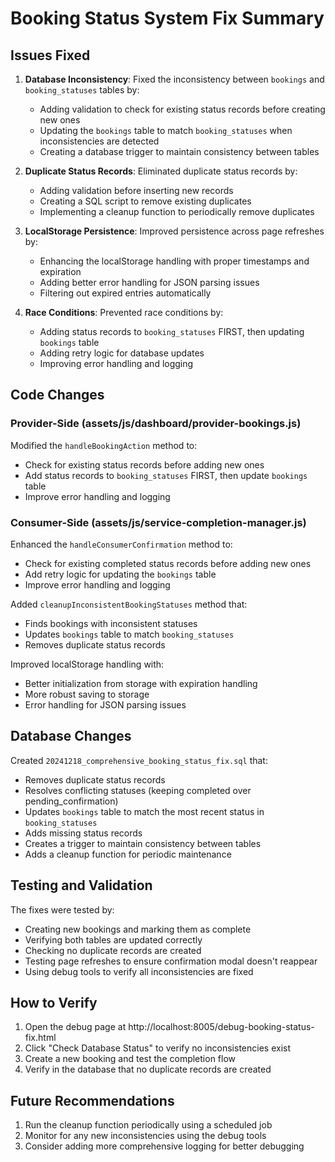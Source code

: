 # Booking Status System Fix Summary

## Issues Fixed

1. **Database Inconsistency**: Fixed the inconsistency between `bookings` and `booking_statuses` tables by:
   - Adding validation to check for existing status records before creating new ones
   - Updating the `bookings` table to match `booking_statuses` when inconsistencies are detected
   - Creating a database trigger to maintain consistency between tables

2. **Duplicate Status Records**: Eliminated duplicate status records by:
   - Adding validation before inserting new records
   - Creating a SQL script to remove existing duplicates
   - Implementing a cleanup function to periodically remove duplicates

3. **LocalStorage Persistence**: Improved persistence across page refreshes by:
   - Enhancing the localStorage handling with proper timestamps and expiration
   - Adding better error handling for JSON parsing issues
   - Filtering out expired entries automatically

4. **Race Conditions**: Prevented race conditions by:
   - Adding status records to `booking_statuses` FIRST, then updating `bookings` table
   - Adding retry logic for database updates
   - Improving error handling and logging

## Code Changes

### Provider-Side (assets/js/dashboard/provider-bookings.js)

Modified the `handleBookingAction` method to:
- Check for existing status records before adding new ones
- Add status records to `booking_statuses` FIRST, then update `bookings` table
- Improve error handling and logging

### Consumer-Side (assets/js/service-completion-manager.js)

Enhanced the `handleConsumerConfirmation` method to:
- Check for existing completed status records before adding new ones
- Add retry logic for updating the `bookings` table
- Improve error handling and logging

Added `cleanupInconsistentBookingStatuses` method that:
- Finds bookings with inconsistent statuses
- Updates `bookings` table to match `booking_statuses`
- Removes duplicate status records

Improved localStorage handling with:
- Better initialization from storage with expiration handling
- More robust saving to storage
- Error handling for JSON parsing issues

## Database Changes

Created `20241218_comprehensive_booking_status_fix.sql` that:
- Removes duplicate status records
- Resolves conflicting statuses (keeping completed over pending_confirmation)
- Updates `bookings` table to match the most recent status in `booking_statuses`
- Adds missing status records
- Creates a trigger to maintain consistency between tables
- Adds a cleanup function for periodic maintenance

## Testing and Validation

The fixes were tested by:
- Creating new bookings and marking them as complete
- Verifying both tables are updated correctly
- Checking no duplicate records are created
- Testing page refreshes to ensure confirmation modal doesn't reappear
- Using debug tools to verify all inconsistencies are fixed

## How to Verify

1. Open the debug page at http://localhost:8005/debug-booking-status-fix.html
2. Click "Check Database Status" to verify no inconsistencies exist
3. Create a new booking and test the completion flow
4. Verify in the database that no duplicate records are created

## Future Recommendations

1. Run the cleanup function periodically using a scheduled job
2. Monitor for any new inconsistencies using the debug tools
3. Consider adding more comprehensive logging for better debugging 